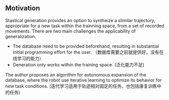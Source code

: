 ## Motivation
Stastical generation provides an option to syntheize a slimilar trajectory, appropriate for a new task within the trainning space, from a set of recorded movements.
There are two main challenges the applicability of generalization.
- The database need to be provided beforehand, resulting in substantial initial programming effort for the user. （数据库需要之前就提供好，没有在线学习的能力）
- Generation only works within the training space. (泛化能力不足)
  
The author proposes an algorithm for autonomous expansion of the database, where the robot use iterative learning to optimize its behavior for new task conditions. (迭代学习适用于轨迹相对固定的任务，也包括康复训练中的任务) 